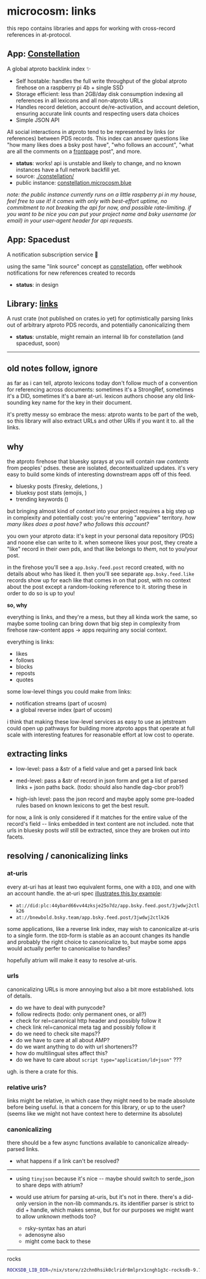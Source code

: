 microcosm: links
================

this repo contains libraries and apps for working with cross-record references in at-protocol.


App: [Constellation](./constellation/)
--------------------------------------------

A global atproto backlink index ✨

- Self hostable: handles the full write throughput of the global atproto firehose on a raspberry pi 4b + single SSD
- Storage efficient: less than 2GB/day disk consumption indexing all references in all lexicons and all non-atproto URLs
- Handles record deletion, account de/re-activation, and account deletion, ensuring accurate link counts and respecting users data choices
- Simple JSON API

All social interactions in atproto tend to be represented by links (or references) between PDS records. This index can answer questions like "how many likes does a bsky post have", "who follows an account", "what are all the comments on a [frontpage](https://frontpage.fyi/) post", and more.

- **status**: works! api is unstable and likely to change, and no known instances have a full network backfill yet.
- source: [./constellation/](./constellation/)
- public instance: [constellation.microcosm.blue](https://constellation.microcosm.blue/)

_note: the public instance currently runs on a little raspberry pi in my house, feel free to use it! it comes with only with best-effort uptime, no commitment to not breaking the api for now, and possible rate-limiting. if you want to be nice you can put your project name and bsky username (or email) in your user-agent header for api requests._


App: Spacedust
--------------

A notification subscription service 💫

using the same "link source" concept as [constellation](./constellation/), offer webhook notifications for new references created to records

- **status**: in design


Library: [links](./links/)
------------------------------------

A rust crate (not published on crates.io yet) for optimistically parsing links out of arbitrary atproto PDS records, and potentially canonicalizing them

- **status**: unstable, might remain an internal lib for constellation (and spacedust, soon)



---


old notes follow, ignore
------------------------


as far as i can tell, atproto lexicons today don't follow much of a convention for referencing across documents: sometimes it's a StrongRef, sometimes it's a DID, sometimes it's a bare at-uri. lexicon authors choose any old link-sounding key name for the key in their document.

it's pretty messy so embrace the mess: atproto wants to be part of the web, so this library will also extract URLs and other URIs if you want it to. all the links.


why
---

the atproto firehose that bluesky sprays at you will contain raw _contents_ from peoples' pdses. these are isolated, decontextualized updates. it's very easy to build some kinds of interesting downstream apps off of this feed.

- bluesky posts (firesky, deletions, )
- blueksy post stats (emojis, )
- trending keywords ()

but bringing almost kind of _context_ into your project requires a big step up in complexity and potentially cost: you're entering "appview" territory. _how many likes does a post have? who follows this account?_

you own your atproto data: it's kept in your personal data repository (PDS) and noone else can write to it. when someone likes your post, they create a "like" record in their _own_ pds, and that like belongs to _them_, not to you/your post.

in the firehose you'll see a `app.bsky.feed.post` record created, with no details about who has liked it. then you'll see separate `app.bsky.feed.like` records show up for each like that comes in on that post, with no context about the post except a random-looking reference to it. storing these in order to do so is up to you!

**so, why**

everything is links, and they're a mess, but they all kinda work the same, so maybe some tooling can bring down that big step in complexity from firehose raw-content apps -> apps requiring any social context.

everything is links:

- likes
- follows
- blocks
- reposts
- quotes

some low-level things you could make from links:

- notification streams (part of ucosm)
- a global reverse index (part of ucosm)

i think that making these low-level services as easy to use as jetstream could open up pathways for building more atproto apps that operate at full scale with interesting features for reasonable effort at low cost to operate.


extracting links
---------------


- low-level: pass a &str of a field value and get a parsed link back

- med-level: pass a &str of record in json form and get a list of parsed links + json paths back. (todo: should also handle dag-cbor prob?)

- high-ish level: pass the json record and maybe apply some pre-loaded rules based on known lexicons to get the best result.

for now, a link is only considered if it matches for the entire value of the record's field -- links embedded in text content are not included. note that urls in bluesky posts _will_ still be extracted, since they are broken out into facets.


resolving / canonicalizing links
--------------------------------


### at-uris

every at-uri has at least two equivalent forms, one with a `DID`, and one with an account handle. the at-uri spec [illustrates this by example](https://atproto.com/specs/at-uri-scheme):

- `at://did:plc:44ybard66vv44zksje25o7dz/app.bsky.feed.post/3jwdwj2ctlk26`
- `at://bnewbold.bsky.team/app.bsky.feed.post/3jwdwj2ctlk26`

some applications, like a reverse link index, may wish to canonicalize at-uris to a single form. the `DID`-form is stable as an account changes its handle and probably the right choice to canonicalize to, but maybe some apps would actually perfer to canonicalise to handles?

hopefully atrium will make it easy to resolve at-uris.


### urls

canonicalizing URLs is more annoying but also a bit more established. lots of details.

- do we have to deal with punycode?
- follow redirects (todo: only permanent ones, or all?)
- check for rel=canonical http header and possibly follow it
- check link rel=canonical meta tag and possibly follow it
- do we need to check site maps??
- do we have to care at all about AMP?
- do we want anything to do with url shorteners??
- how do multilingual sites affect this?
- do we have to care about `script type="application/ld+json"` ???

ugh. is there a crate for this.


### relative uris?

links might be relative, in which case they might need to be made absolute before being useful. is that a concern for this library, or up to the user? (seems like we might not have context here to determine its absolute)


### canonicalizing

there should be a few async functions available to canonicalize already-parsed links.

- what happens if a link can't be resolved?


---

- using `tinyjson` because it's nice -- maybe should switch to serde_json to share deps with atrium?

- would use atrium for parsing at-uris, but it's not in there. there's a did-only version in the non-lib commands.rs. its identifier parser is strict to did + handle, which makes sense, but for our purposes we might want to allow unknown methods too?

    - rsky-syntax has an aturi
    - adenosyne also
    - might come back to these


-------

rocks

```bash
ROCKSDB_LIB_DIR=/nix/store/z2chn0hsik0clridr8mlprx1cngh1g3c-rocksdb-9.7.3/lib/ cargo build
```
